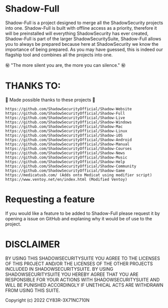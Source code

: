 # Shadow-Full

Shadow-Full is a project designed to merge all the ShadowSecurity projects into one. Shadow-Full is built with offline access as a priority, therefore it will be preinstalled will everything ShadowSecurity has ever created, Shadow-Full is part of the larger ShadowSecuritySuite, Shadow-Full allows you to always be prepared because here at ShadowSecurity we know the importance of being prepared. As you may have guessed, this is indeed our flagship tool and combines all the projects into one.

㊙️ "The more silent you are, the more you can silence." ㊙️

# THANKS TO:

💖 Made possible thanks to these projects 💖

```
https://github.com/ShadowSecurityOfficial/Shadow-Website
https://github.com/ShadowSecurityOfficial/Shadow-Full
https://github.com/ShadowSecurityOfficial/Shadow-Live
https://github.com/ShadowSecurityOfficial/Shadow-Windows
https://github.com/ShadowSecurityOfficial/Shadow-Mac
https://github.com/ShadowSecurityOfficial/Shadow-Linux
https://github.com/ShadowSecurityOfficial/Shadow-iOS
https://github.com/ShadowSecurityOfficial/Shadow-Android
https://github.com/ShadowSecurityOfficial/Shadow-Manual
https://github.com/ShadowSecurityOfficial/Shadow-Courses
https://github.com/ShadowSecurityOfficial/Shadow-News
https://github.com/ShadowSecurityOfficial/Shadow-Music
https://github.com/ShadowSecurityOfficial/Shadow-Help
https://github.com/ShadowSecurityOfficial/Shadow-Community
https://github.com/ShadowSecurityOfficial/Shadow-Game
https://medicatusb.com/ (Adds onto Medicat using modifier script)
https://www.ventoy.net/en/index.html (Modified Ventoy)
```
# Requesting a feature

If you would like a feature to be added to Shadow-Full please request it by opening a issue on GitHub and explaning why it would be of use to the project.

# DISCLAIMER

BY USING THIS SHADOWSECURITYSUITE YOU AGREE TO THE LICENSES OF THIS PROJECT AND/OR THE LICENSES OF THE OTHER PROJECTS INCLUDED IN SHADOWSECURITYSUITE. BY USING SHADOWSECURITYSUITE YOU HEREBY AGREE THAT YOU ARE RESPONSIBLE FOR YOUR ACTIONS WITH SHADOWSECURITYSUITE AND WILL BE PUNISHED ACCORDINGLY IF UNETHICAL ACTS ARE WITHDRAWN FROM USING THIS SUITE. 

Copyright (c) 2022 CY83R-3X71NC710N
